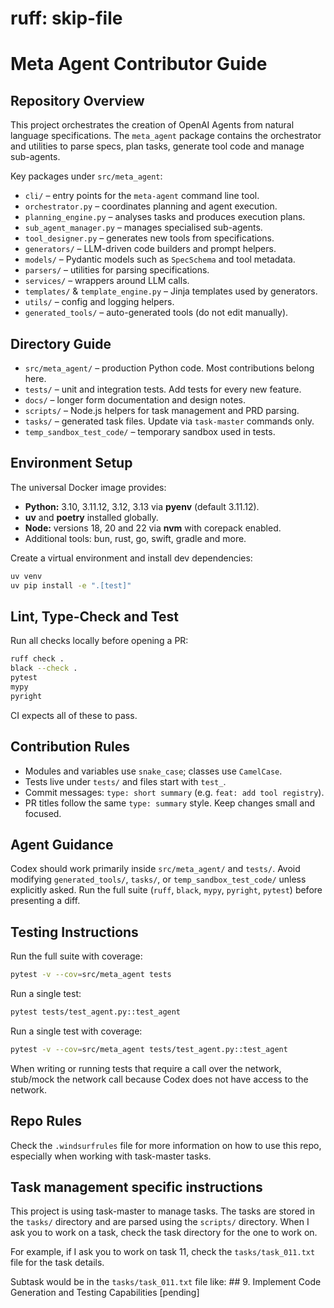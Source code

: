# ruff: skip-file
# Meta Agent Contributor Guide

## Repository Overview
This project orchestrates the creation of OpenAI Agents from natural language specifications. The
`meta_agent` package contains the orchestrator and utilities to parse specs, plan tasks, generate tool
code and manage sub-agents.

Key packages under `src/meta_agent`:
- `cli/` – entry points for the `meta-agent` command line tool.
- `orchestrator.py` – coordinates planning and agent execution.
- `planning_engine.py` – analyses tasks and produces execution plans.
- `sub_agent_manager.py` – manages specialised sub-agents.
- `tool_designer.py` – generates new tools from specifications.
- `generators/` – LLM-driven code builders and prompt helpers.
- `models/` – Pydantic models such as `SpecSchema` and tool metadata.
- `parsers/` – utilities for parsing specifications.
- `services/` – wrappers around LLM calls.
- `templates/` & `template_engine.py` – Jinja templates used by generators.
- `utils/` – config and logging helpers.
- `generated_tools/` – auto-generated tools (do not edit manually).

## Directory Guide
- `src/meta_agent/` – production Python code. Most contributions belong here.
- `tests/` – unit and integration tests. Add tests for every new feature.
- `docs/` – longer form documentation and design notes.
- `scripts/` – Node.js helpers for task management and PRD parsing.
- `tasks/` – generated task files. Update via `task-master` commands only.
- `temp_sandbox_test_code/` – temporary sandbox used in tests.

## Environment Setup
The universal Docker image provides:
- **Python:** 3.10, 3.11.12, 3.12, 3.13 via **pyenv** (default 3.11.12).
- **uv** and **poetry** installed globally.
- **Node:** versions 18, 20 and 22 via **nvm** with corepack enabled.
- Additional tools: bun, rust, go, swift, gradle and more.

Create a virtual environment and install dev dependencies:
```bash
uv venv
uv pip install -e ".[test]"
```

## Lint, Type-Check and Test
Run all checks locally before opening a PR:
```bash
ruff check .
black --check .
pytest
mypy
pyright
```
CI expects all of these to pass.

## Contribution Rules
- Modules and variables use `snake_case`; classes use `CamelCase`.
- Tests live under `tests/` and files start with `test_`.
- Commit messages: `type: short summary` (e.g. `feat: add tool registry`).
- PR titles follow the same `type: summary` style. Keep changes small and focused.

## Agent Guidance
Codex should work primarily inside `src/meta_agent/` and `tests/`.
Avoid modifying `generated_tools/`, `tasks/`, or `temp_sandbox_test_code/` unless explicitly asked.
Run the full suite (`ruff`, `black`, `mypy`, `pyright`, `pytest`) before presenting a diff.

## Testing Instructions
Run the full suite with coverage:
```bash
pytest -v --cov=src/meta_agent tests
```
Run a single test:
```bash
pytest tests/test_agent.py::test_agent
```
Run a single test with coverage:
```bash
pytest -v --cov=src/meta_agent tests/test_agent.py::test_agent
```
When writing or running tests that require a call over the network, stub/mock the network call because
Codex does not have access to the network.

## Repo Rules
Check the `.windsurfrules` file for more information on how to use this repo, especially when working
with task-master tasks.

## Task management specific instructions
This project is using task-master to manage tasks. The tasks are stored in the `tasks/` directory and
are parsed using the `scripts/` directory. When I ask you to work on a task, check the task directory for the one to work on.

For example, if I ask you to work on task 11, check the `tasks/task_011.txt` file for the task details.

Subtask would be in the `tasks/task_011.txt` file like: ## 9. Implement Code Generation and Testing Capabilities [pending]